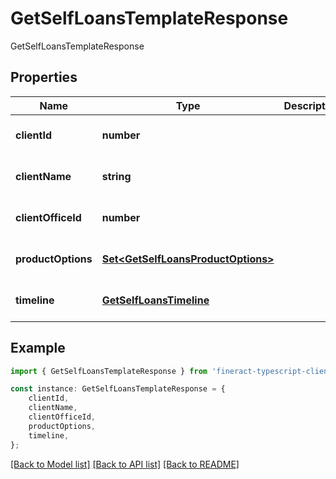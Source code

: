 # GetSelfLoansTemplateResponse

GetSelfLoansTemplateResponse

## Properties

Name | Type | Description | Notes
------------ | ------------- | ------------- | -------------
**clientId** | **number** |  | [optional] [default to undefined]
**clientName** | **string** |  | [optional] [default to undefined]
**clientOfficeId** | **number** |  | [optional] [default to undefined]
**productOptions** | [**Set&lt;GetSelfLoansProductOptions&gt;**](GetSelfLoansProductOptions.md) |  | [optional] [default to undefined]
**timeline** | [**GetSelfLoansTimeline**](GetSelfLoansTimeline.md) |  | [optional] [default to undefined]

## Example

```typescript
import { GetSelfLoansTemplateResponse } from 'fineract-typescript-client';

const instance: GetSelfLoansTemplateResponse = {
    clientId,
    clientName,
    clientOfficeId,
    productOptions,
    timeline,
};
```

[[Back to Model list]](../README.md#documentation-for-models) [[Back to API list]](../README.md#documentation-for-api-endpoints) [[Back to README]](../README.md)
